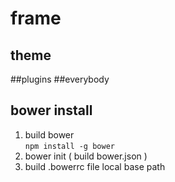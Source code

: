 # frame
## theme
##plugins
##everybody


## bower  install
1. build bower  
<code>npm install -g bower</code>
2. bower init ( build  bower.json )
3. build .bowerrc file local base path
